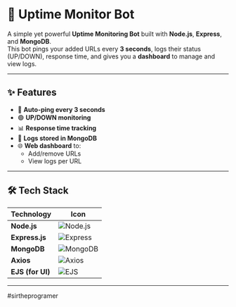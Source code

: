 # 🚀 Uptime Monitor Bot

A simple yet powerful **Uptime Monitoring Bot** built with **Node.js**, **Express**, and **MongoDB**.  
This bot pings your added URLs every **3 seconds**, logs their status (UP/DOWN), response time, and gives you a **dashboard** to manage and view logs.

---

## ✨ Features
- 🔄 **Auto-ping every 3 seconds**  
- 🟢 **UP/DOWN monitoring**  
- 📊 **Response time tracking**  
- 💾 **Logs stored in MongoDB**  
- 🌐 **Web dashboard** to:
  - Add/remove URLs  
  - View logs per URL  

---

## 🛠️ Tech Stack

| Technology | Icon |
|------------|------|
| **Node.js** | ![Node.js](https://img.icons8.com/color/48/000000/nodejs.png) |
| **Express.js** | ![Express](https://img.icons8.com/ios/50/000000/express-js.png) |
| **MongoDB** | ![MongoDB](https://img.icons8.com/color/48/000000/mongodb.png) |
| **Axios** | ![Axios](https://img.icons8.com/color/48/000000/api.png) |
| **EJS (for UI)** | ![EJS](https://img.icons8.com/ios/50/000000/code-file.png) |

---

#sirtheprogramer
